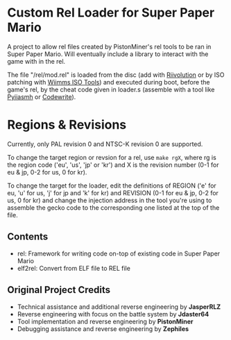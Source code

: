 # Custom Rel Loader for Super Paper Mario

A project to allow rel files created by PistonMiner's rel tools to be ran in Super Paper Mario. Will eventually include a library to interact with the game with in the rel.

The file "/rel/mod.rel" is loaded from the disc (add with [Riivolution](http://rvlution.net/wiki/Riivolution/) or by ISO patching with [Wiimms ISO Tools](https://wit.wiimm.de/)) and executed during boot, before the game's rel, by the cheat code given in loader.s (assemble with a tool like [Pyiiasmh](https://github.com/JoshuaMKW/pyiiasmh) or [Codewrite](https://github.com/TheGag96/CodeWrite)).

# Regions & Revisions

Currently, only PAL revision 0 and NTSC-K revision 0 are supported.

To change the target region or revsion for a rel, use `make rgX`, where rg is the region code ('eu', 'us', 'jp' or 'kr') and X is the revision number (0-1 for eu & jp, 0-2 for us, 0 for kr).

To change the target for the loader, edit the definitions of REGION ('e' for eu, 'u' for us, 'j' for jp and 'k' for kr) and REVISION (0-1 for eu & jp, 0-2 for us, 0 for kr) and change the injection address in the tool you're using to assemble the gecko code to the corresponding one listed at the top of the file.

## Contents
  * rel: Framework for writing code on-top of existing code in Super Paper Mario
  * elf2rel: Convert from ELF file to REL file

## Original Project Credits
 * Technical assistance and additional reverse engineering by **JasperRLZ**
 * Reverse engineering with focus on the battle system by **Jdaster64**
 * Tool implementation and reverse engineering by **PistonMiner**
 * Debugging assistance and reverse engineering by **Zephiles**
